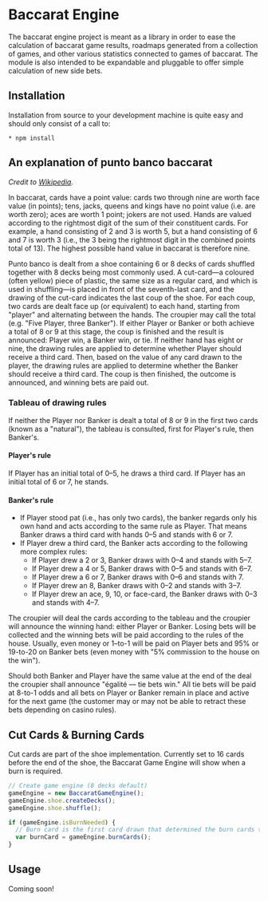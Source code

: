 # Baccarat Engine

The baccarat engine project is meant as a library in order to ease the calculation of baccarat game results, roadmaps generated from a collection of games, and other various statistics connected to games of baccarat.  The module is also intended to be expandable and pluggable to offer simple calculation of new side bets.

## Installation

Installation from source to your development machine is quite easy and should only consist of a call to:
```
* npm install
```

## An explanation of punto banco baccarat

*Credit to [Wikipedia](https://en.wikipedia.org/wiki/Baccarat_(card_game)#Punto_banco).*

In baccarat, cards have a point value: cards two through nine are worth face value (in points); tens, jacks, queens and kings have no point value (i.e. are worth zero); aces are worth 1 point; jokers are not used. Hands are valued according to the rightmost digit of the sum of their constituent cards. For example, a hand consisting of 2 and 3 is worth 5, but a hand consisting of 6 and 7 is worth 3 (i.e., the 3 being the rightmost digit in the combined points total of 13). The highest possible hand value in baccarat is therefore nine.

Punto banco is dealt from a shoe containing 6 or 8 decks of cards shuffled together with 8 decks being most commonly used. A cut-card—a coloured (often yellow) piece of plastic, the same size as a regular card, and which is used in shuffling—is placed in front of the seventh-last card, and the drawing of the cut-card indicates the last coup of the shoe. For each coup, two cards are dealt face up (or equivalent) to each hand, starting from "player" and alternating between the hands. The croupier may call the total (e.g. "Five Player, three Banker"). If either Player or Banker or both achieve a total of 8 or 9 at this stage, the coup is finished and the result is announced: Player win, a Banker win, or tie. If neither hand has eight or nine, the drawing rules are applied to determine whether Player should receive a third card. Then, based on the value of any card drawn to the player, the drawing rules are applied to determine whether the Banker should receive a third card. The coup is then finished, the outcome is announced, and winning bets are paid out.

### Tableau of drawing rules
If neither the Player nor Banker is dealt a total of 8 or 9 in the first two cards (known as a "natural"), the tableau is consulted, first for Player's rule, then Banker's.

#### Player's rule
If Player has an initial total of 0–5, he draws a third card. If Player has an initial total of 6 or 7, he stands.

#### Banker's rule
* If Player stood pat (i.e., has only two cards), the banker regards only his own hand and acts according to the same rule as Player. That means Banker draws a third card with hands 0–5 and stands with 6 or 7.
* If Player drew a third card, the Banker acts according to the following more complex rules:
  * If Player drew a 2 or 3, Banker draws with 0–4 and stands with 5–7.
  * If Player drew a 4 or 5, Banker draws with 0–5 and stands with 6–7.
  * If Player drew a 6 or 7, Banker draws with 0–6 and stands with 7.
  * If Player drew an 8, Banker draws with 0–2 and stands with 3–7.
  * If Player drew an ace, 9, 10, or face-card, the Banker draws with 0–3 and stands with 4–7.

The croupier will deal the cards according to the tableau and the croupier will announce the winning hand: either Player or Banker. Losing bets will be collected and the winning bets will be paid according to the rules of the house. Usually, even money or 1–to-1 will be paid on Player bets and 95% or 19-to-20 on Banker bets (even money with "5% commission to the house on the win").

Should both Banker and Player have the same value at the end of the deal the croupier shall announce "égalité — tie bets win." All tie bets will be paid at 8-to-1 odds and all bets on Player or Banker remain in place and active for the next game (the customer may or may not be able to retract these bets depending on casino rules).

## Cut Cards & Burning Cards
Cut cards are part of the shoe implementation.  Currently set to 16 cards before the end of the shoe, the Baccarat Game Engine will show when a burn is required.

```javascript
// Create game engine (8 decks default)
gameEngine = new BaccaratGameEngine();
gameEngine.shoe.createDecks();
gameEngine.shoe.shuffle();

if (gameEngine.isBurnNeeded) {
  // Burn card is the first card drawn that determined the burn cards to use.
  var burnCard = gameEngine.burnCards();
}
```

## Usage

Coming soon!